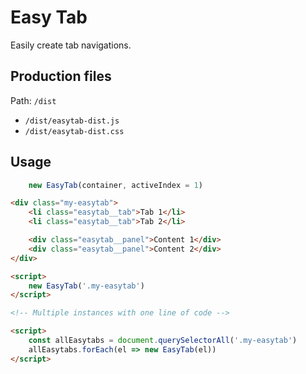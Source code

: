# Easy Tab

Easily create tab navigations.

## Production files

Path: `/dist`

- `/dist/easytab-dist.js`
- `/dist/easytab-dist.css`

## Usage

```js
	new EasyTab(container, activeIndex = 1)
```

```html
<div class="my-easytab">
	<li class="easytab__tab">Tab 1</li>
	<li class="easytab__tab">Tab 2</li>

	<div class="easytab__panel">Content 1</div>
	<div class="easytab__panel">Content 2</div>
</div>

<script>
	new EasyTab('.my-easytab')
</script>

<!-- Multiple instances with one line of code -->

<script>
	const allEasytabs = document.querySelectorAll('.my-easytab')
	allEasytabs.forEach(el => new EasyTab(el))
</script>
```
